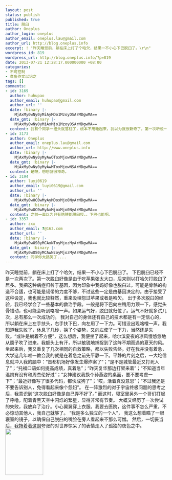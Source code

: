 ```yaml
---
layout: post
status: publish
published: true
title: 脱臼
author: Oneplus
author_login: oneplus
author_email: oneplus.lau@gmail.com
author_url: http://blog.oneplus.info
excerpt: ! "昨天睡觉前，躺在床上打了个哈欠，结果一不小心下巴脱臼了。\r\n"
wordpress_id: 819
wordpress_url: http://blog.oneplus.info/?p=819
date: 2013-07-21 12:28:17.000000000 +08:00
categories:
- 不可控制
- 煮鱼作文以记之
tags: []
comments:
- id: 3169
  author: huhupao
  author_email: huhupao@gmail.com
  author_url: ''
  date: !binary |-
    MjAxMy0wNy0yMiAyMDo1MzoyOSArMDgwMA==
  date_gmt: !binary |-
    MjAxMy0wNy0yMiAxMjo1MzoyOSArMDgwMA==
  content: 我有个同学一扭头就落枕了，根本不用睡起来，我以为就很新奇了，第一次听说一打哈欠就脱臼的。
- id: 3173
  author: Oneplus
  author_email: oneplus.lau@gmail.com
  author_url: http://www.oneplus.info
  date: !binary |-
    MjAxMy0wNy0yMyAwOToxMjowNSArMDgwMA==
  date_gmt: !binary |-
    MjAxMy0wNy0yMyAwMToxMjowNSArMDgwMA==
  content: 是呀，想想就很神奇。
- id: 3194
  author: luyi0619
  author_email: luyi0619@gmail.com
  author_url: ''
  date: !binary |-
    MjAxMy0wOC0wMyAyMDoxMjo0NyArMDgwMA==
  date_gmt: !binary |-
    MjAxMy0wOC0wMyAxMjoxMjo0NyArMDgwMA==
  content: 之前一直以为只有胳膊能脱臼哎。。下巴也能啊。
- id: 3357
  author: zxx
  author_email: ?@163.com
  author_url: ''
  date: !binary |-
    MjAxMy0wOS0yMCAxNToyMjozMyArMDgwMA==
  date_gmt: !binary |-
    MjAxMy0wOS0yMCAwNzoyMjozMyArMDgwMA==
  content: 同学你太搞笑了....
---
```

昨天睡觉前，躺在床上打了个哈欠，结果一不小心下巴脱臼了。
<a id="more"></a><a id="more-819"></a>
下巴脱臼已经不是一次两次了。第一次脱臼好像是由于吃苹果张太大口，后来则以打哈欠打脱臼了居多。我把这种病症归咎于基因，因为印象中我妈好像也脱臼过。可能是骨骼的构造不合适，也可能是韧带的力度不够，不过这些一定是由基因决定的。由于接受了这种设定，我也就比较释然，重来没埋怨过苹果或者是哈欠。
出于多次脱臼的经验，我已经学会了一些基本的救治手段。一般是将下巴向左稍用力顶一下，感觉头骨错动，也可能会听到咯噔一声。如果运气好，脱臼就归位了。运气不好就多试几次，总有那么一次成功的。
我对自己的身体还有自己的技术都是有一定信心的，所以躺在床上左手扶头，右手扶下巴，向左用了一下力。可惜没出现咯噔一声。我知道我失败了，休息了几秒，换了个姿势，又向左使了一下力，当然还是失败。“或许是躺着不方便”，这么想后，我便坐了起来，哈尔滨夏夜的凉风慢悠悠地从窗子吹了进来。我额头上有汗，所以敏锐地捕捉到了这阵不期而遇的夏天的风。
坐起来后，我又重复了几次相同的自救策略，都以失败告终。好在我并没有着急，大学这几年唯一教会我的就是在着急之前先平静一下。平静的片刻之后，一大坨信息就冲入我的脑中：“首都机场好像发生爆炸案了”；“是不是城管最近又打死人了”；“托福口语如何提高成绩，真着急”；“昨天复华那边打架来着”；“不知道当年温岚有没有和周杰伦好过”；“女神建议我换个孙燕姿的桌面，要不要考虑一下”；“最近好像写了很多代码，都快成狗了”；“哎，活着真没意思”；“不过我还是不要告诉别人，免得看起来像个怨妇”。
在一阵激烈的对于宇宙终极问题的思考之后，我意识到“这次脱臼好像是自己弄不好了。”
而这时，寝室里另外一个哥们打起了呼噜，配着青黑天空中闪烁的繁星，显得非常有节奏。
大概又经历了一次尝试的失败，我放弃了治疗。小心翼翼穿上衣服。我要去医院，这件事不怎么严重，不必惊动其他人，我自己就够了。
“我是多么独立的一个人”， 我这么想着瞄了一眼寝室的镜子，以确保自己脱臼的嘴脸在旁人看起来不那么可憎。
然后，一切妥当后，我拖着着这副夸张的对世界惊呆了的表情走入了孤独的夜色之中。<a href="http://blog.oneplus.info/wp-content/uploads/2013/07/暴走漫画-www.iPc_.me33.png"><img src="http://blog.oneplus.info/wp-content/uploads/2013/07/暴走漫画-www.iPc_.me33.png" alt="" title="superize" width="118" height="145" class="aligncenter size-full wp-image-820" /></a>
